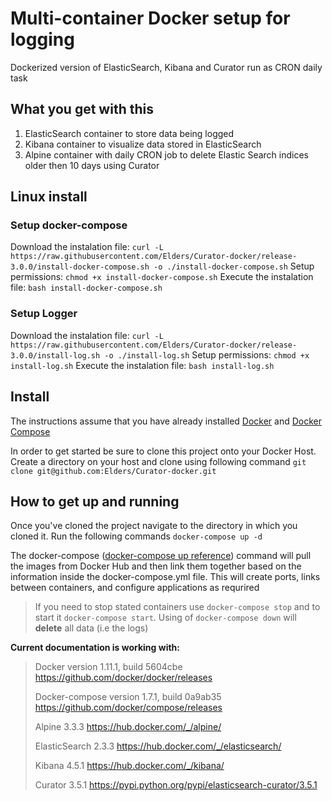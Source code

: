 # Multi-container Docker setup for logging #

Dockerized version of ElasticSearch, Kibana and Curator run as CRON daily task

## What you get with this
1. ElasticSearch container to store data being logged
2. Kibana container to visualize data stored in ElasticSearch
3. Alpine container with daily CRON job to delete Elastic Search indices older then 10 days using Curator

## Linux install

### Setup docker-compose
Download the instalation file: `curl -L https://raw.githubusercontent.com/Elders/Curator-docker/release-3.0.0/install-docker-compose.sh -o ./install-docker-compose.sh`
Setup permissions: `chmod +x install-docker-compose.sh`
Execute the instalation file: `bash install-docker-compose.sh`

### Setup Logger
Download the instalation file: `curl -L https://raw.githubusercontent.com/Elders/Curator-docker/release-3.0.0/install-log.sh -o ./install-log.sh`
Setup permissions: `chmod +x install-log.sh`
Execute the instalation file: `bash install-log.sh`

## Install

The instructions assume that you have already installed [Docker](https://docs.docker.com/engine/installation/) and [Docker Compose](https://docs.docker.com/compose/install/)

In order to get started be sure to clone this project onto your Docker Host. Create a directory on your host and clone using following command `git clone git@github.com:Elders/Curator-docker.git`

## How to get up and running
Once you've cloned the project navigate to the directory in which you cloned it. Run the following commands `docker-compose up -d`

The docker-compose ([docker-compose up reference](https://docs.docker.com/compose/reference/up/)) command will pull the images from Docker Hub and then link them together based on the information inside the docker-compose.yml file. This will create ports, links between containers, and configure applications as requrired

> If you need to stop stated containers use `docker-compose stop` and to start it `docker-compose start`. Using of `docker-compose down` will **delete** all data (i.e the logs)

**Current documentation is working with:**
> Docker version 1.11.1, build 5604cbe https://github.com/docker/docker/releases
> 
> Docker-compose version 1.7.1, build 0a9ab35 https://github.com/docker/compose/releases
> 
> Alpine 3.3.3 https://hub.docker.com/_/alpine/
> 
> ElasticSearch 2.3.3 https://hub.docker.com/_/elasticsearch/
> 
> Kibana 4.5.1 https://hub.docker.com/_/kibana/
> 
> Curator 3.5.1 https://pypi.python.org/pypi/elasticsearch-curator/3.5.1